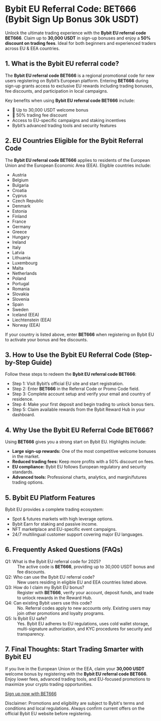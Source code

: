 <h1>Bybit EU Referral Code: BET666 (Bybit Sign Up Bonus 30k USDT)</h1>
<p class="small">Unlock the ultimate trading experience with the <strong>Bybit EU referral code BET666</strong>. Claim up to <strong>30,000 USDT</strong> in sign-up bonuses and enjoy a <strong>50% discount on trading fees</strong>. Ideal for both beginners and experienced traders across EU & EEA countries.</p>
</header>
<main>
<section>
<h2>1. What is the Bybit EU referral code?</h2>
<p>The <strong>Bybit EU referral code BET666</strong> is a regional promotional code for new users registering on Bybit’s European platform. Entering <strong>BET666</strong> during sign-up grants access to exclusive EU rewards including trading bonuses, fee discounts, and participation in local campaigns.</p>
<p>Key benefits when using <strong>Bybit EU referral code BET666</strong> include:</p>
<ul>
<li class="badge">🎁 Up to 30,000 USDT welcome bonus</li>
<li class="badge">💸 50% trading fee discount</li>
<li>Access to EU-specific campaigns and staking incentives</li>
<li>Bybit’s advanced trading tools and security features</li>
</ul>
</section>
<section>
<h2>2. EU Countries Eligible for the Bybit Referral Code</h2>
<p>The <strong>Bybit EU referral code BET666</strong> applies to residents of the European Union and the European Economic Area (EEA). Eligible countries include:</p>
<div class="country-list">
<ul>
<li>Austria</li>
<li>Belgium</li>
<li>Bulgaria</li>
<li>Croatia</li>
<li>Cyprus</li>
<li>Czech Republic</li>
<li>Denmark</li>
<li>Estonia</li>
<li>Finland</li>
<li>France</li>
<li>Germany</li>
<li>Greece</li>
<li>Hungary</li>
<li>Ireland</li>
<li>Italy</li>
<li>Latvia</li>
<li>Lithuania</li>
<li>Luxembourg</li>
<li>Malta</li>
<li>Netherlands</li>
<li>Poland</li>
<li>Portugal</li>
<li>Romania</li>
<li>Slovakia</li>
<li>Slovenia</li>
<li>Spain</li>
<li>Sweden</li>
<li>Iceland (EEA)</li>
<li>Liechtenstein (EEA)</li>
<li>Norway (EEA)</li>
</ul>
</div>
<p class="small">If your country is listed above, enter <strong>BET666</strong> when registering on Bybit EU to activate your bonus and fee discounts.</p>
</section>
<section>
<h2>3. How to Use the Bybit EU Referral Code (Step-by-Step Guide)</h2>
<p>Follow these steps to redeem the <strong>Bybit EU referral code BET666</strong>:</p>
<ul>
<li>Step 1: Visit Bybit’s official EU site and start registration.</li>
<li>Step 2: Enter <strong>BET666</strong> in the Referral Code or Promo Code field.</li>
<li>Step 3: Complete account setup and verify your email and country of residence.</li>
<li>Step 4: Make your first deposit and begin trading to unlock bonus tiers.</li>
<li>Step 5: Claim available rewards from the Bybit Reward Hub in your dashboard.</li>
</ul>
</section>
<section>
<h2>4. Why Use the Bybit EU Referral Code BET666?</h2>
<p>Using <strong>BET666</strong> gives you a strong start on Bybit EU. Highlights include:</p>
<ul>
<li><strong>Large sign-up rewards:</strong> One of the most competitive welcome bonuses in the market.</li>
<li><strong>Reduced trading fees:</strong> Keep more profits with a 50% discount on fees.</li>
<li><strong>EU compliance:</strong> Bybit EU follows European regulatory and security standards.</li>
<li><strong>Advanced tools:</strong> Professional charts, analytics, and margin/futures trading options.</li>
</ul>
</section>
<section>
<h2>5. Bybit EU Platform Features</h2>
<p>Bybit EU provides a complete trading ecosystem:</p>
<ul>
<li>Spot & futures markets with high leverage options.</li>
<li>Bybit Earn for staking and passive income.</li>
<li>NFT marketplace and EU-specific event campaigns.</li>
<li>24/7 multilingual customer support covering major EU languages.</li>
</ul>
</section>
<section class="faq" aria-labelledby="faq-heading">
<h2 id="faq-heading">6. Frequently Asked Questions (FAQs)</h2>
<dl>
<dt>Q1: What is the Bybit EU referral code for 2025?</dt>
<dd>The active code is <strong>BET666</strong>, providing up to 30,000 USDT bonus and fee discounts.</dd>
<dt>Q2: Who can use the Bybit EU referral code?</dt>
<dd>New users residing in eligible EU and EEA countries listed above.</dd>
<dt>Q3: How do I claim my Bybit EU bonus?</dt>
<dd>Register with <strong>BET666</strong>, verify your account, deposit funds, and trade to unlock rewards in the Reward Hub.</dd>
<dt>Q4: Can existing Bybit users use this code?</dt>
<dd>No. Referral codes apply to new accounts only. Existing users may join other promotions and loyalty programs.</dd>
<dt>Q5: Is Bybit EU safe?</dt>
<dd>Yes. Bybit EU adheres to EU regulations, uses cold wallet storage, multi-signature authorization, and KYC procedures for security and transparency.</dd>
</dl>
</section>
<section>
<h2>7. Final Thoughts: Start Trading Smarter with Bybit EU</h2>
<p>If you live in the European Union or the EEA, claim your <strong>30,000 USDT</strong> welcome bonus by registering with the <strong>Bybit EU referral code BET666</strong>. Enjoy lower fees, advanced trading tools, and EU-focused promotions to maximize your crypto trading opportunities.</p>
<p><a class="cta" href="https://www.bybit.com/" target="_blank" rel="noopener noreferrer">Sign up now with BET666</a></p>
</section>
</main>
<footer>
<p class="small">Disclaimer: Promotions and eligibility are subject to Bybit's terms and conditions and local regulations. Always confirm current offers on the official Bybit EU website before registering.</p>
<meta itemprop="author" content="Bybit Affiliate">
<meta itemprop="headline" content="Bybit EU Referral Code: BET666 (Bybit Sign Up Bonus 30k USDT)">
<meta itemprop="description" content="Use the Bybit EU referral code BET666 to claim up to 30,000 USDT bonus and 50% trading fee discount. Available in all EU and EEA countries.">
</footer>
</div>
</body>
</html>
